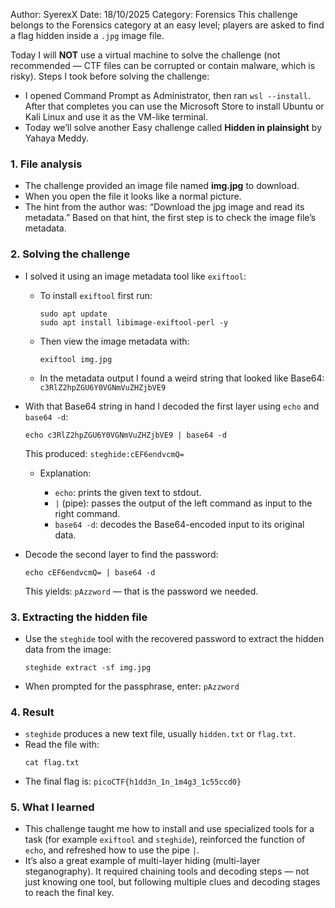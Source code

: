 Author: SyerexX Date: 18/10/2025 Category: Forensics
This challenge belongs to the Forensics category at an easy level; players are asked to find a flag hidden inside a `.jpg` image file.

Today I will **NOT** use a virtual machine to solve the challenge (not recommended — CTF files can be corrupted or contain malware, which is risky).
Steps I took before solving the challenge:
* I opened Command Prompt as Administrator, then ran `wsl --install`. After that completes you can use the Microsoft Store to install Ubuntu or Kali Linux and use it as the VM-like terminal.
* Today we’ll solve another Easy challenge called **Hidden in plainsight** by Yahaya Meddy.

### 1. File analysis

* The challenge provided an image file named **img.jpg** to download.
* When you open the file it looks like a normal picture.
* The hint from the author was: “Download the jpg image and read its metadata.” Based on that hint, the first step is to check the image file’s metadata.

### 2. Solving the challenge

* I solved it using an image metadata tool like `exiftool`:

  * To install `exiftool` first run:

    ```
    sudo apt update
    sudo apt install libimage-exiftool-perl -y
    ```
  * Then view the image metadata with:

    ```
    exiftool img.jpg
    ```
  * In the metadata output I found a weird string that looked like Base64:
    `c3RlZ2hpZGU6Y0VGNmVuZHZjbVE9`
* With that Base64 string in hand I decoded the first layer using `echo` and `base64 -d`:

  ```
  echo c3RlZ2hpZGU6Y0VGNmVuZHZjbVE9 | base64 -d
  ```

  This produced: `steghide:cEF6endvcmQ=`

  * Explanation:

    * `echo`: prints the given text to stdout.
    * `|` (pipe): passes the output of the left command as input to the right command.
    * `base64 -d`: decodes the Base64-encoded input to its original data.
* Decode the second layer to find the password:
  ```
  echo cEF6endvcmQ= | base64 -d
  ```
  This yields: `pAzzword` — that is the password we needed.

### 3. Extracting the hidden file
* Use the `steghide` tool with the recovered password to extract the hidden data from the image:
  ```
  steghide extract -sf img.jpg
  ```
* When prompted for the passphrase, enter: `pAzzword`

### 4. Result
* `steghide` produces a new text file, usually `hidden.txt` or `flag.txt`.
* Read the file with:
  ```
  cat flag.txt
  ```
* The final flag is: `picoCTF{h1dd3n_1n_1m4g3_1c55ccd0}`

### 5. What I learned
* This challenge taught me how to install and use specialized tools for a task (for example `exiftool` and `steghide`), reinforced the function of `echo`, and refreshed how to use the pipe `|`.
* It’s also a great example of multi-layer hiding (multi-layer steganography). It required chaining tools and decoding steps — not just knowing one tool, but following multiple clues and decoding stages to reach the final key.
